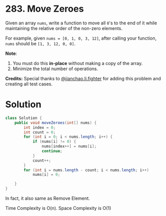 # 283. Move Zeroes

Given an array `nums`, write a function to move all `0`'s to the end of it while maintaining the relative order of the non-zero elements.

For example, given `nums = [0, 1, 0, 3, 12]`, after calling your function, `nums` should be `[1, 3, 12, 0, 0]`.

**Note**:

1. You must do this **in-place** without making a copy of the array.
2. Minimize the total number of operations.

**Credits:**
Special thanks to [@jianchao.li.fighter](https://leetcode.com/discuss/user/jianchao.li.fighter) for adding this problem and creating all test cases.

# Solution

```Java
class Solution {
    public void moveZeroes(int[] nums) {
        int index = 0;
        int count = 0;
        for (int i = 0; i < nums.length; i++) {
            if (nums[i] != 0) {
                nums[index++] = nums[i];
                continue;
            }
            count++;
        }
        for (int i = nums.length - count; i < nums.length; i++)
            nums[i] = 0;

    }
}
```

In fact, it also same as Remove Element.

Time Complexity is O(n). Space Complexity is O(1)